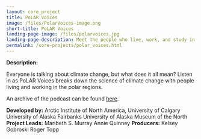 ```yaml
---
layout: core_project 
title: PoLAR Voices 
image: /files/PolarVoices-image.png
short-title: PoLAR Voices
landing-page-image: /files/polarvoices.jpg 
landing-page-description: Meet the people who live, work, and study in the polar regions through a series of audio programs.
permalink: /core-projects/polar_voices.html
---
```


**Description:**

Everyone is talking about climate change, but what does it all mean?
Listen in as PoLAR Voices breaks down the science of climate change with
people living and working in the polar regions.

An archive of the podcast can be found [here](http://arctic.ucalgary.ca/podcasts-archive).

**Developed by:** Arctic Institute of North America, University of
Calgary University of Alaska Fairbanks University of Alaska Museum of
the North **Project Leads:** Maribeth S. Murray Annie Quinney
**Producers:** Kelsey Gobroski Roger Topp
